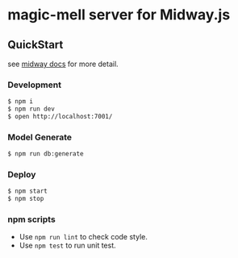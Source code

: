 # magic-mell server for Midway.js

## QuickStart

<!-- add docs here for user -->

see [midway docs][midway] for more detail.

### Development

```bash
$ npm i
$ npm run dev
$ open http://localhost:7001/
```

### Model Generate
```bash
$ npm run db:generate
```

### Deploy

```bash
$ npm start
$ npm stop
```

### npm scripts

- Use `npm run lint` to check code style.
- Use `npm test` to run unit test.



[midway]: https://midwayjs.org
